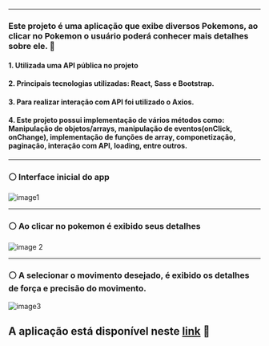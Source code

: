 -------------------------------------------------

### Este projeto é uma aplicação que exibe diversos Pokemons, ao clicar no Pokemon o usuário poderá conhecer mais detalhes sobre ele. 🙂

#### 1. Utilizada uma API pública no projeto 
#### 2. Principais tecnologias utilizadas: React, Sass e Bootstrap. 
#### 3. Para realizar interação com API foi utilizado o Axios. 
#### 4. Este projeto possui implementação de vários métodos como: Manipulação de objetos/arrays, manipulação de eventos(onClick, onChange), implementação de funções de array, componetização, paginação, interação com API, loading, entre outros. 
-------------------------------------------------

### ⚪ Interface inicial do app  

![image1](https://user-images.githubusercontent.com/107960903/199773975-ad9c7013-91a6-4cb7-b382-f05254a280a2.jpg)

-------------------------------------------------

### ⚪ Ao clicar no pokemon é exibido seus detalhes


![image 2](https://user-images.githubusercontent.com/107960903/199775745-16c4ee62-61fa-44f7-ab93-26dcf37ace73.jpg)

-------------------------------------------------

### ⚪ A selecionar o movimento desejado, é exibido os detalhes de força e precisão do movimento. 


![image3](https://user-images.githubusercontent.com/107960903/199777129-44694119-1c02-4441-a726-68d53aa4f45f.jpg)


## **A aplicação está disponível neste [link](http://tribodigital.com.br/nayra/pokemonapp/)** 🚀
